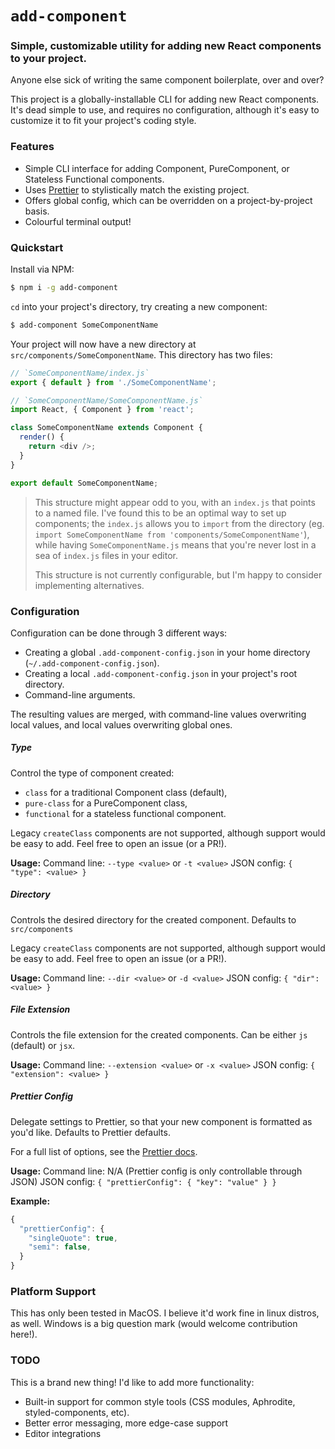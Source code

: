 # `add-component`
### Simple, customizable utility for adding new React components to your project.

Anyone else sick of writing the same component boilerplate, over and over?

This project is a globally-installable CLI for adding new React components. It's dead simple to use, and requires no configuration, although it's easy to customize it to fit your project's coding style.

### Features
- Simple CLI interface for adding Component, PureComponent, or Stateless Functional components.
- Uses [Prettier](https://github.com/prettier/prettier) to stylistically match the existing project.
- Offers global config, which can be overridden on a project-by-project basis.
- Colourful terminal output!


### Quickstart

Install via NPM:

```bash
$ npm i -g add-component
```

`cd` into your project's directory, try creating a new component:

```bash
$ add-component SomeComponentName
```

Your project will now have a new directory at `src/components/SomeComponentName`. This directory has two files:

```js
// `SomeComponentName/index.js`
export { default } from './SomeComponentName';
```

```js
// `SomeComponentName/SomeComponentName.js`
import React, { Component } from 'react';

class SomeComponentName extends Component {
  render() {
    return <div />;
  }
}

export default SomeComponentName;
```

> This structure might appear odd to you, with an `index.js` that points to a named file. I've found this to be an optimal way to set up components; the `index.js` allows you to `import` from the directory (eg. `import SomeComponentName from 'components/SomeComponentName'`), while having `SomeComponentName.js` means that you're never lost in a sea of `index.js` files in your editor.
>
> This structure is not currently configurable, but I'm happy to consider implementing alternatives.



### Configuration

Configuration can be done through 3 different ways:

- Creating a global `.add-component-config.json` in your home directory (`~/.add-component-config.json`).
- Creating a local `.add-component-config.json` in your project's root directory.
- Command-line arguments.

The resulting values are merged, with command-line values overwriting local values, and local values overwriting global ones.


##### Type

Control the type of component created:
- `class` for a traditional Component class (default),
- `pure-class` for a PureComponent class,
- `functional` for a stateless functional component.

Legacy `createClass` components are not supported, although support would be easy to add. Feel free to open an issue (or a PR!).

**Usage:**
Command line: `--type <value>` or `-t <value>`
JSON config: `{ "type": <value> }`


##### Directory

Controls the desired directory for the created component. Defaults to `src/components`

Legacy `createClass` components are not supported, although support would be easy to add. Feel free to open an issue (or a PR!).

**Usage:**
Command line: `--dir <value>` or `-d <value>`
JSON config: `{ "dir": <value> }`

##### File Extension

Controls the file extension for the created components. Can be either `js` (default) or `jsx`.

**Usage:**
Command line: `--extension <value>` or `-x <value>`
JSON config: `{ "extension": <value> }`

##### Prettier Config

Delegate settings to Prettier, so that your new component is formatted as you'd like. Defaults to Prettier defaults.

For a full list of options, see the [Prettier docs](https://github.com/prettier/prettier#options).

**Usage:**
Command line: N/A (Prettier config is only controllable through JSON)
JSON config: `{ "prettierConfig": { "key": "value" } }`

**Example:**

```js
{
  "prettierConfig": {
    "singleQuote": true,
    "semi": false,
  }
}
```


### Platform Support
This has only been tested in MacOS. I believe it'd work fine in linux distros, as well. Windows is a big question mark (would welcome contribution here!).


### TODO

This is a brand new thing! I'd like to add more functionality:

- Built-in support for common style tools (CSS modules, Aphrodite, styled-components, etc).
- Better error messaging, more edge-case support
- Editor integrations
